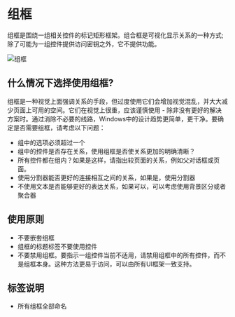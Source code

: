 # 组框
组框是围绕一组相关控件的标记矩形框架。组合框是可视化显示关系的一种方式;除了可能为一组控件提供访问密钥之外，它不提供功能。

![组框](https://i-msdn.sec.s-msft.com/dynimg/IC725287.png)

## 什么情况下选择使用组框?
组框是一种视觉上面强调关系的手段，但过度使用它们会增加视觉混乱，并大大减少页面上可用的空间。它们在视觉上很重，应该谨慎使用 - 除非没有更好的解决方案时。通过消除不必要的线路，Windows中的设计趋势更简单，更干净。要确定是否需要组框，请考虑以下问题：

 - 组中的选项必须超过一个
 - 组中的控件是否存在关系，使用组框是否使关系更加的明确清晰？
 - 所有控件都在组内？如果是这样，请指出较页面的关系，例如父对话框或页面。
 - 使用分割器能否更好的连接相互之间的关系，如果是，使用分割器
 - 不使用文本是否能够更好的表达关系，如果可以，可以考虑使用背景区分或者聚合器
 
## 使用原则
 - 不要嵌套组框
 - 组框的标题标签不要使用控件
 - 不要禁用组框。要指示一组控件当前不适用，请禁用组框中的所有控件，而不是组框本身。这种方法更易于访问，可以由所有UI框架一致支持。

## 标签说明

 - 所有组框全部命名
 
